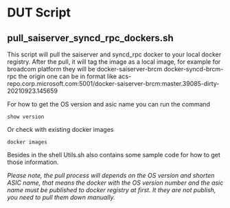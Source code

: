 # DUT Script

## pull_saiserver_syncd_rpc_dockers.sh

This script will pull the saiserver and syncd_rpc docker to your local docker registry.
After the pull, it will tag the image as a local image, for example for broadcom platform they will be
docker-saiserver-brcm
docker-syncd-brcm-rpc
the origin one can be in format like
acs-repo.corp.microsoft.com:5001/docker-saiserver-brcm:master.39085-dirty-20210923.145659

For how to get the OS version and asic name you can run the command
```
show version
```
Or check with existing docker images
```
docker images
```
Besides in the shell Utils.sh also contains some sample code for how to get those information.

*Please note, the pull process will depends on the OS version and shorten ASIC name, that means the docker with the OS version number and the asic name must be published to docker registry at first. It they are not publish, you need to pull them down manually.*

